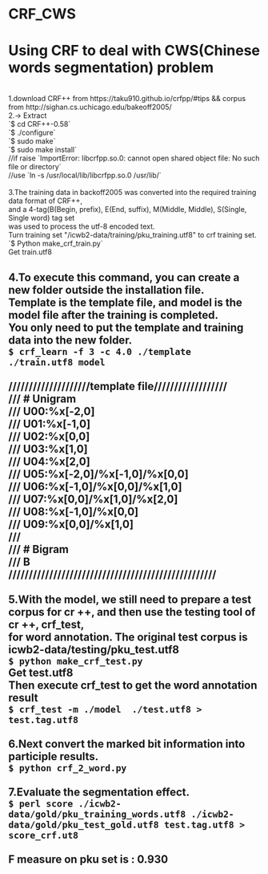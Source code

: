 # CRF_CWS
Using CRF to deal with CWS(Chinese words segmentation) problem
========================
<br>
1.download CRF++ from https://taku910.github.io/crfpp/#tips   &&  corpus from http://sighan.cs.uchicago.edu/bakeoff2005/ <br>
2.-> Extract  <br>
`$ cd CRF++-0.58` <br>
`$ ./configure` <br>
`$ sudo make` <br>
`$ sudo make install`<br>
//if raise `ImportError: libcrfpp.so.0: cannot open shared object file: No such file or directory`<br>
//use `ln -s /usr/local/lib/libcrfpp.so.0 /usr/lib/`<br>
<br>
3.The training data in backoff2005 was converted into the required training data format of CRF++, <br>
and a 4-tag(B(Begin, prefix), E(End, suffix), M(Middle, Middle), S(Single, Single word) tag set <br>
was used to process the utf-8 encoded text.<br>
Turn training set "/icwb2-data/training/pku_training.utf8" to crf training set.<br>
`$ Python make_crf_train.py`<br>
Get train.utf8<br>

4.To execute this command, you can create a new folder outside the installation file. <br>
Template is the template file, and model is the model file after the training is completed. <br>
You only need to put the template and training data into the new folder.<br>
`$ crf_learn -f 3 -c 4.0 ./template ./train.utf8 model`<br>
<br>
////////////////////template file//////////////////<br>
///   # Unigram<br>
///   U00:%x[-2,0]<br>
///   U01:%x[-1,0]<br>
///   U02:%x[0,0]<br>
///   U03:%x[1,0]<br>
///   U04:%x[2,0]<br>
///   U05:%x[-2,0]/%x[-1,0]/%x[0,0]<br>
///   U06:%x[-1,0]/%x[0,0]/%x[1,0]<br>
///   U07:%x[0,0]/%x[1,0]/%x[2,0]<br>
///   U08:%x[-1,0]/%x[0,0]<br>
///   U09:%x[0,0]/%x[1,0]<br>
///   <br>
///   # Bigram<br>
///   B<br>
///////////////////////////////////////////////////<br>
<br>
5.With the model, we still need to prepare a test corpus for cr ++, and then use the testing tool of cr ++, crf_test, <br>
for word annotation. The original test corpus is icwb2-data/testing/pku_test.utf8<br>
`$ python make_crf_test.py`<br>
Get test.utf8<br>
Then execute crf_test to get the word annotation result<br>
`$ crf_test -m ./model  ./test.utf8 > test.tag.utf8`<br>
<br>
6.Next convert the marked bit information into participle results.<br>
`$ python crf_2_word.py`<br>
<br>
7.Evaluate the segmentation effect.<br>
`$ perl score ./icwb2-data/gold/pku_training_words.utf8 ./icwb2-data/gold/pku_test_gold.utf8 test.tag.utf8 > score_crf.ut8`<br>
<br>
F measure on pku set is : 0.930<br>
------------------------------------
